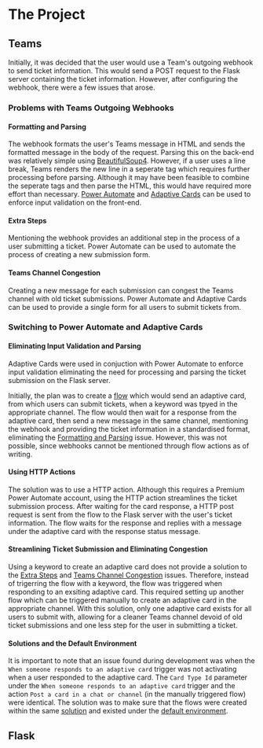 # The Project

## Teams

Initially, it was decided that the user would use a Team's outgoing webhook to send ticket information. This would send a POST request to the Flask server containing the ticket information. However, after configuring the webhook, there were a few issues that arose.

### Problems with Teams Outgoing Webhooks

#### Formatting and Parsing
The webhook formats the user's Teams message in HTML and sends the formatted message in the body of the request. Parsing this on the back-end was relatively simple using [BeautifulSoup4](). However, if a user uses a line break, Teams renders the new line in a seperate tag which requires further processing before parsing. Although it may have been feasible to combine the seperate tags and then parse the HTML, this would have required more effort than necessary. [Power Automate]() and [Adaptive Cards]() can be used to enforce input validation on the front-end.

#### Extra Steps
Mentioning the webhook provides an additional step in the process of a user submitting a ticket. Power Automate can be used to automate the process of creating a new submission form.

#### Teams Channel Congestion
Creating a new message for each submission can congest the Teams channel with old ticket submissions. Power Automate and Adaptive Cards can be used to provide a single form for all users to submit tickets from.

### Switching to Power Automate and Adaptive Cards

#### Eliminating Input Validation and Parsing
Adaptive Cards were used in conjuction with Power Automate to enforce input validation eliminating the need for processing and parsing the ticket submission on the Flask server.

Initially, the plan was to create a [flow]() which would send an adaptive card, from which users can submit tickets, when a keyword was tpyed in the appropriate channel. The flow would then wait for a response from the adaptive card, then send a new message in the same channel, mentioning the webhook and providing the ticket information in a standardised format, eliminating the [Formatting and Parsing](#Formatting-and-Parsing) issue. However, this was not possible, since webhooks cannot be mentioned through flow actions as of writing.

#### Using HTTP Actions
The solution was to use a HTTP action. Although this requires a Premium Power Automate account, using the HTTP action streamlines the ticket submission process. After waiting for the card response, a HTTP post request is sent from the flow to the Flask server with the user's ticket information. The flow waits for the response and replies with a message under the adaptive card with the response status message.

#### Streamlining Ticket Submission and Eliminating Congestion 
Using a keyword to create an adaptive card does not provide a solution to the [Extra Steps](#extra-steps) and [Teams Channel Congestion](#teams-channel-congestion) issues. Therefore, instead of trigerring the flow with a keyword, the flow was triggered when responding to an exsiting adaptive card. This required setting up another flow which can be triggered manually to create an adaptive card in the appropriate channel. With this solution, only one adaptive card exists for all users to submit with, allowing for a cleaner Teams channel devoid of old ticket submissions and one less step for the user in submitting a ticket.

#### Solutions and the Default Environment
It is important to note that an issue found during development was when the ```When someone responds to an adaptive card``` trigger was not activating when a user responded to the adaptive card. The ```Card Type Id``` parameter under the ```When someone responds to an adaptive card``` trigger and the action ```Post a card in a chat or channel``` (in the manually triggered flow) were identical. The solution was to make sure that the flows were created within the same [solution]() and existed under the [default environment]().

## Flask
